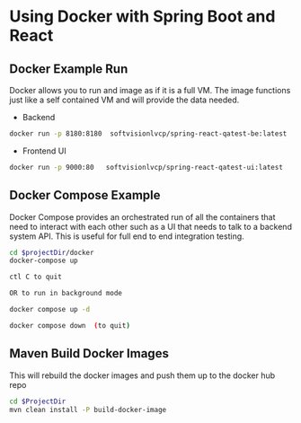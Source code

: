 # Using Docker with Spring Boot and React

## Docker Example Run

Docker allows you to run and image as if it is a full VM. The image functions just like a 
self contained VM and will provide the data needed.

* Backend 
```bash
docker run -p 8180:8180  softvisionlvcp/spring-react-qatest-be:latest
```

* Frontend UI 
```bash
docker run -p 9000:80   softvisionlvcp/spring-react-qatest-ui:latest
```
 
## Docker Compose Example
Docker Compose provides an orchestrated run of all the containers that need to interact 
with each other such as a UI that needs to talk to a backend system API. This is useful for 
full end to end integration testing.
 ```bash
 cd $projectDir/docker
 docker-compose up
 
 ctl C to quit
 
 OR to run in background mode
 
 docker compose up -d
 
 docker compose down  (to quit)  
 ```
 
 ## Maven Build Docker Images
 
 This will rebuild the docker images and push them up to the docker hub repo
 ```bash
 cd $ProjectDir
 mvn clean install -P build-docker-image
 ```
